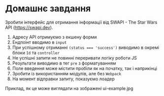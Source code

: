# Домашнє завдання

Зробити інтерфейс для отримання інформації від SWAPI - The Star Wars API (https://swapi.dev).

1. Адресу API отримуємо з екшену форми
2. Ендпоінт вводимо в `input`
3. При успішному отриманні `(status === 'success')` виводимо в окремі блоки `Id` та `controller`
4. Не успішні запити не повинні переривати логіку роботи JS
5. Результати виводимо в тег `pre` з форматуванням
6. Поле введення може містити пробіли як на початку, так і наприкінці
7. Зробити із використанням модулів, але без `Webpack`
8. На момент відправки запиту, показуємо лоадер

Приклад, як це може виглядати на зображені ui-example.jpg